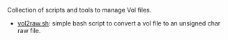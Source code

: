Collection of scripts and tools to manage Vol files.


* [vol2raw.sh](https://github.com/dcoeurjo/VolGallery/tools/vol2raw.sh):
  simple bash script to convert a vol file to an unsigned char raw file.
